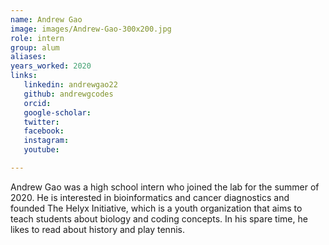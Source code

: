 ```yaml
---
name: Andrew Gao
image: images/Andrew-Gao-300x200.jpg
role: intern
group: alum
aliases:
years_worked: 2020
links:
   linkedin: andrewgao22
   github: andrewgcodes
   orcid: 
   google-scholar:
   twitter:
   facebook:
   instagram: 
   youtube:

---
```


Andrew Gao was a high school intern who joined the lab for the summer of 2020. He is interested in bioinformatics and cancer diagnostics and founded The Helyx Initiative, which is a youth organization that aims to teach students about biology and coding concepts. In his spare time, he likes to read about history and play tennis.